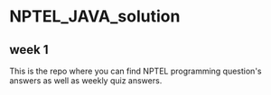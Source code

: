 # NPTEL_JAVA_solution
## week 1
This is the repo where you can find NPTEL programming question's answers as well as weekly quiz  answers.
